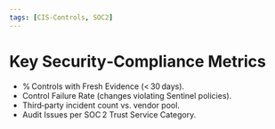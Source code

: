 ```yaml
---
tags: [CIS‑Controls, SOC2]
---
```

# Key Security‑Compliance Metrics
* % Controls with Fresh Evidence (< 30 days).
* Control Failure Rate (changes violating Sentinel policies).
* Third‑party incident count vs. vendor pool.
* Audit Issues per SOC 2 Trust Service Category.
